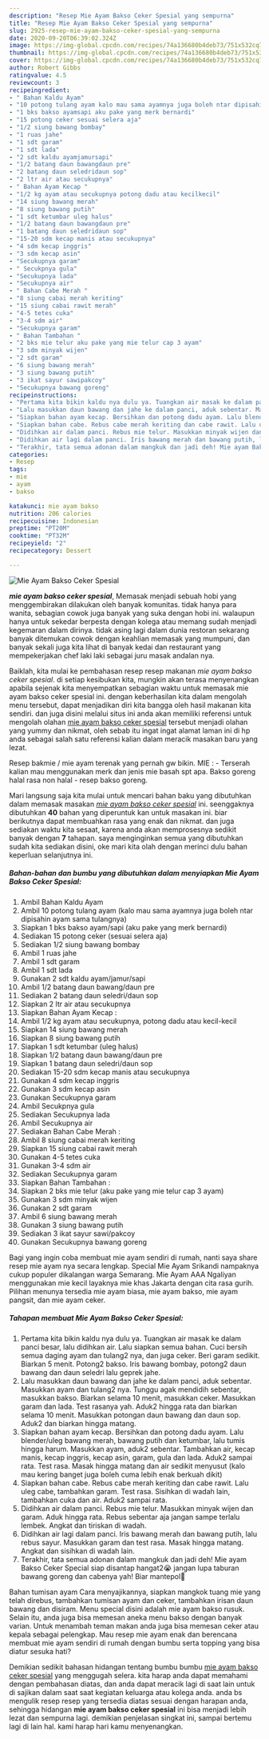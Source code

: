 ```yaml
---
description: "Resep Mie Ayam Bakso Ceker Spesial yang sempurna"
title: "Resep Mie Ayam Bakso Ceker Spesial yang sempurna"
slug: 2925-resep-mie-ayam-bakso-ceker-spesial-yang-sempurna
date: 2020-09-20T06:39:02.324Z
image: https://img-global.cpcdn.com/recipes/74a136680b4deb73/751x532cq70/mie-ayam-bakso-ceker-spesial-foto-resep-utama.jpg
thumbnail: https://img-global.cpcdn.com/recipes/74a136680b4deb73/751x532cq70/mie-ayam-bakso-ceker-spesial-foto-resep-utama.jpg
cover: https://img-global.cpcdn.com/recipes/74a136680b4deb73/751x532cq70/mie-ayam-bakso-ceker-spesial-foto-resep-utama.jpg
author: Robert Gibbs
ratingvalue: 4.5
reviewcount: 3
recipeingredient:
- " Bahan Kaldu Ayam"
- "10 potong tulang ayam kalo mau sama ayamnya juga boleh ntar dipisahin ayam sama tulangnya"
- "1 bks bakso ayamsapi aku pake yang merk bernardi"
- "15 potong ceker sesuai selera aja"
- "1/2 siung bawang bombay"
- "1 ruas jahe"
- "1 sdt garam"
- "1 sdt lada"
- "2 sdt kaldu ayamjamursapi"
- "1/2 batang daun bawangdaun pre"
- "2 batang daun seledridaun sop"
- "2 ltr air atau secukupnya"
- " Bahan Ayam Kecap "
- "1/2 kg ayam atau secukupnya potong dadu atau kecilkecil"
- "14 siung bawang merah"
- "8 siung bawang putih"
- "1 sdt ketumbar uleg halus"
- "1/2 batang daun bawangdaun pre"
- "1 batang daun seledridaun sop"
- "15-20 sdm kecap manis atau secukupnya"
- "4 sdm kecap inggris"
- "3 sdm kecap asin"
- "Secukupnya garam"
- " Secukpnya gula"
- "Secukupnya lada"
- "Secukupnya air"
- " Bahan Cabe Merah "
- "8 siung cabai merah keriting"
- "15 siung cabai rawit merah"
- "4-5 tetes cuka"
- "3-4 sdm air"
- "Secukupnya garam"
- " Bahan Tambahan "
- "2 bks mie telur aku pake yang mie telur cap 3 ayam"
- "3 sdm minyak wijen"
- "2 sdt garam"
- "6 siung bawang merah"
- "3 siung bawang putih"
- "3 ikat sayur sawipakcoy"
- "Secukupnya bawang goreng"
recipeinstructions:
- "Pertama kita bikin kaldu nya dulu ya. Tuangkan air masak ke dalam panci besar, lalu didihkan air. Lalu siapkan semua bahan. Cuci bersih semua daging ayam dan tulang2 nya, dan juga ceker. Beri garam sedikit. Biarkan 5 menit. Potong2 bakso. Iris bawang bombay, potong2 daun bawang dan daun seledri lalu geprek jahe."
- "Lalu masukkan daun bawang dan jahe ke dalam panci, aduk sebentar. Masukkan ayam dan tulang2 nya. Tunggu agak mendidih sebentar, masukkan bakso. Biarkan selama 10 menit, masukkan ceker. Masukkan garam dan lada. Test rasanya yah. Aduk2 hingga rata dan biarkan selama 10 menit. Masukkan potongan daun bawang dan daun sop. Aduk2 dan biarkan hingga matang."
- "Siapkan bahan ayam kecap. Bersihkan dan potong dadu ayam. Lalu blender/uleg bawang merah, bawang putih dan ketumbar, lalu tumis hingga harum. Masukkan ayam, aduk2 sebentar. Tambahkan air, kecap manis, kecap inggris, kecap asin, garam, gula dan lada. Aduk2 sampai rata. Test rasa. Masak hingga matang dan air sedikit menyusut (kalo mau kering banget juga boleh cuma lebih enak berkuah dikit)"
- "Siapkan bahan cabe. Rebus cabe merah keriting dan cabe rawit. Lalu uleg cabe, tambahkan garam. Test rasa. Sisihkan di wadah lain, tambahkan cuka dan air. Aduk2 sampai rata."
- "Didihkan air dalam panci. Rebus mie telur. Masukkan minyak wijen dan garam. Aduk hingga rata. Rebus sebentar aja jangan sampe terlalu lembek. Angkat dan tiriskan di wadah."
- "Didihkan air lagi dalam panci. Iris bawang merah dan bawang putih, lalu rebus sayur. Masukkan garam dan test rasa. Masak hingga matang. Angkat dan sisihkan di wadah lain."
- "Terakhir, tata semua adonan dalam mangkuk dan jadi deh! Mie ayam Bakso Ceker Special siap disantap hangat2😭 jangan lupa taburan bawang goreng dan cabenya yah! Biar mantepol🤤"
categories:
- Resep
tags:
- mie
- ayam
- bakso

katakunci: mie ayam bakso 
nutrition: 206 calories
recipecuisine: Indonesian
preptime: "PT20M"
cooktime: "PT32M"
recipeyield: "2"
recipecategory: Dessert

---
```



![Mie Ayam Bakso Ceker Spesial](https://img-global.cpcdn.com/recipes/74a136680b4deb73/751x532cq70/mie-ayam-bakso-ceker-spesial-foto-resep-utama.jpg)

<b><i>mie ayam bakso ceker spesial</i></b>, Memasak menjadi sebuah hobi yang menggembirakan dilakukan oleh banyak komunitas. tidak hanya para wanita, sebagian cowok juga banyak yang suka dengan hobi ini. walaupun hanya untuk sekedar berpesta dengan kolega atau memang sudah menjadi kegemaran dalam dirinya. tidak asing lagi dalam dunia restoran sekarang banyak ditemukan cowok dengan keahlian memasak yang mumpuni, dan banyak sekali juga kita lihat di banyak kedai dan restaurant yang mempekerjakan chef laki laki sebagai juru masak andalan nya.

Baiklah, kita mulai ke pembahasan resep resep makanan <i>mie ayam bakso ceker spesial</i>. di setiap kesibukan kita, mungkin akan terasa menyenangkan apabila sejenak kita menyempatkan sebagian waktu untuk memasak mie ayam bakso ceker spesial ini. dengan keberhasilan kita dalam mengolah menu tersebut, dapat menjadikan diri kita bangga oleh hasil makanan kita sendiri. dan juga disini melalui situs ini anda akan memiliki referensi untuk mengolah olahan <u>mie ayam bakso ceker spesial</u> tersebut menjadi olahan yang yummy dan nikmat, oleh sebab itu ingat ingat alamat laman ini di hp anda sebagai salah satu referensi kalian dalam meracik masakan baru yang lezat.

Resep bakmie / mie ayam terenak yang pernah gw bikin. MIE : - Terserah kalian mau menggunakan merk dan jenis mie basah spt apa. Bakso goreng halal rasa non halal - resep bakso goreng.


Mari langsung saja kita mulai untuk mencari bahan baku yang dibutuhkan dalam memasak masakan <u><i>mie ayam bakso ceker spesial</i></u> ini. seenggaknya dibutuhkan <b>40</b> bahan yang diperuntuk kan untuk masakan ini. biar berikutnya dapat membuahkan rasa yang enak dan nikmat. dan juga sediakan waktu kita sesaat, karena anda akan memprosesnya sedikit banyak dengan <b>7</b> tahapan. saya menginginkan semua yang dibutuhkan sudah kita sediakan disini, oke mari kita olah dengan merinci dulu bahan keperluan selanjutnya ini.

<!--inarticleads1-->

##### Bahan-bahan dan bumbu yang dibutuhkan dalam menyiapkan Mie Ayam Bakso Ceker Spesial:

1. Ambil  Bahan Kaldu Ayam
1. Ambil 10 potong tulang ayam (kalo mau sama ayamnya juga boleh ntar dipisahin ayam sama tulangnya)
1. Siapkan 1 bks bakso ayam/sapi (aku pake yang merk bernardi)
1. Sediakan 15 potong ceker (sesuai selera aja)
1. Sediakan 1/2 siung bawang bombay
1. Ambil 1 ruas jahe
1. Ambil 1 sdt garam
1. Ambil 1 sdt lada
1. Gunakan 2 sdt kaldu ayam/jamur/sapi
1. Ambil 1/2 batang daun bawang/daun pre
1. Sediakan 2 batang daun seledri/daun sop
1. Siapkan 2 ltr air atau secukupnya
1. Siapkan  Bahan Ayam Kecap :
1. Ambil 1/2 kg ayam atau secukupnya, potong dadu atau kecil-kecil
1. Siapkan 14 siung bawang merah
1. Siapkan 8 siung bawang putih
1. Siapkan 1 sdt ketumbar (uleg halus)
1. Siapkan 1/2 batang daun bawang/daun pre
1. Siapkan 1 batang daun seledri/daun sop
1. Sediakan 15-20 sdm kecap manis atau secukupnya
1. Gunakan 4 sdm kecap inggris
1. Gunakan 3 sdm kecap asin
1. Gunakan Secukupnya garam
1. Ambil  Secukpnya gula
1. Sediakan Secukupnya lada
1. Ambil Secukupnya air
1. Sediakan  Bahan Cabe Merah :
1. Ambil 8 siung cabai merah keriting
1. Siapkan 15 siung cabai rawit merah
1. Gunakan 4-5 tetes cuka
1. Gunakan 3-4 sdm air
1. Sediakan Secukupnya garam
1. Siapkan  Bahan Tambahan :
1. Siapkan 2 bks mie telur (aku pake yang mie telur cap 3 ayam)
1. Gunakan 3 sdm minyak wijen
1. Gunakan 2 sdt garam
1. Ambil 6 siung bawang merah
1. Gunakan 3 siung bawang putih
1. Sediakan 3 ikat sayur sawi/pakcoy
1. Gunakan Secukupnya bawang goreng


Bagi yang ingin coba membuat mie ayam sendiri di rumah, nanti saya share resep mie ayam nya secara lengkap. Special Mie Ayam Srikandi nampaknya cukup populer dikalangan warga Semarang. Mie Ayam AAA Ngaliyan menggunakan mie kecil layaknya mie khas Jakarta dengan cita rasa gurih. Pilihan menunya tersedia mie ayam biasa, mie ayam bakso, mie ayam pangsit, dan mie ayam ceker. 

<!--inarticleads2-->

##### Tahapan membuat Mie Ayam Bakso Ceker Spesial:

1. Pertama kita bikin kaldu nya dulu ya. Tuangkan air masak ke dalam panci besar, lalu didihkan air. Lalu siapkan semua bahan. Cuci bersih semua daging ayam dan tulang2 nya, dan juga ceker. Beri garam sedikit. Biarkan 5 menit. Potong2 bakso. Iris bawang bombay, potong2 daun bawang dan daun seledri lalu geprek jahe.
1. Lalu masukkan daun bawang dan jahe ke dalam panci, aduk sebentar. Masukkan ayam dan tulang2 nya. Tunggu agak mendidih sebentar, masukkan bakso. Biarkan selama 10 menit, masukkan ceker. Masukkan garam dan lada. Test rasanya yah. Aduk2 hingga rata dan biarkan selama 10 menit. Masukkan potongan daun bawang dan daun sop. Aduk2 dan biarkan hingga matang.
1. Siapkan bahan ayam kecap. Bersihkan dan potong dadu ayam. Lalu blender/uleg bawang merah, bawang putih dan ketumbar, lalu tumis hingga harum. Masukkan ayam, aduk2 sebentar. Tambahkan air, kecap manis, kecap inggris, kecap asin, garam, gula dan lada. Aduk2 sampai rata. Test rasa. Masak hingga matang dan air sedikit menyusut (kalo mau kering banget juga boleh cuma lebih enak berkuah dikit)
1. Siapkan bahan cabe. Rebus cabe merah keriting dan cabe rawit. Lalu uleg cabe, tambahkan garam. Test rasa. Sisihkan di wadah lain, tambahkan cuka dan air. Aduk2 sampai rata.
1. Didihkan air dalam panci. Rebus mie telur. Masukkan minyak wijen dan garam. Aduk hingga rata. Rebus sebentar aja jangan sampe terlalu lembek. Angkat dan tiriskan di wadah.
1. Didihkan air lagi dalam panci. Iris bawang merah dan bawang putih, lalu rebus sayur. Masukkan garam dan test rasa. Masak hingga matang. Angkat dan sisihkan di wadah lain.
1. Terakhir, tata semua adonan dalam mangkuk dan jadi deh! Mie ayam Bakso Ceker Special siap disantap hangat2😭 jangan lupa taburan bawang goreng dan cabenya yah! Biar mantepol🤤


Bahan tumisan ayam Cara menyajikannya, siapkan mangkok tuang mie yang telah direbus, tambahkan tumisan ayam dan ceker, tambahkan irisan daun bawang dan disiram. Menu special disini adalah mie ayam bakso rusuk. Selain itu, anda juga bisa memesan aneka menu bakso dengan banyak varian. Untuk menambah teman makan anda juga bisa memesan ceker atau kepala sebagai pelengkap. Mau resep mie ayam enak dan berencana membuat mie ayam sendiri di rumah dengan bumbu serta topping yang bisa diatur sesuka hati? 

Demikian sedikit bahasan hidangan tentang bumbu bumbu <u>mie ayam bakso ceker spesial</u> yang menggugah selera. kita harap anda dapat memahami dengan pembahasan diatas, dan anda dapat meracik lagi di saat lain untuk di sajikan dalam saat saat kegiatan keluarga atau kolega anda. anda bs mengulik resep resep yang tersedia diatas sesuai dengan harapan anda, sehingga hidangan <b>mie ayam bakso ceker spesial</b> ini bisa menjadi lebih lezat dan sempurna lagi. demikian penjelasan singkat ini, sampai bertemu lagi di lain hal. kami harap hari kamu menyenangkan.
